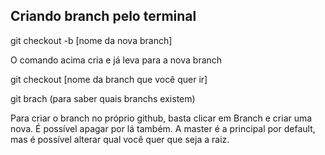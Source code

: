## Criando branch pelo terminal

git checkout -b [nome da nova branch]

O comando acima cria e já leva para a nova branch

git checkout [nome da branch que você quer ir]

git brach (para saber quais branchs existem)

Para criar o branch no próprio github, basta clicar em Branch e criar uma nova. É possível apagar por lá
também. A master é a principal por default, mas é possível alterar qual você quer que seja a raiz.